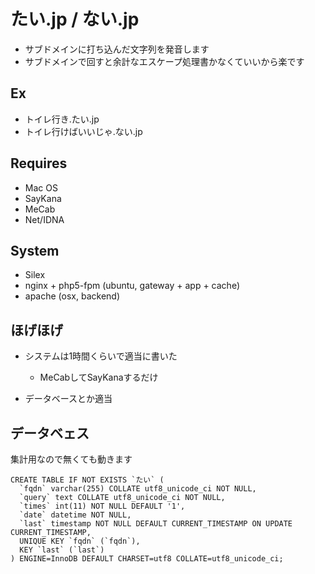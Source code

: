たい.jp / ない.jp
=================

* サブドメインに打ち込んだ文字列を発音します
* サブドメインで回すと余計なエスケープ処理書かなくていいから楽です

Ex
--

* トイレ行き.たい.jp
* トイレ行けばいいじゃ.ない.jp

Requires
--------

* Mac OS
* SayKana
* MeCab
* Net/IDNA

System
------

* Silex
* nginx + php5-fpm (ubuntu, gateway + app + cache)
* apache (osx, backend)


ほげほげ
--------

* システムは1時間くらいで適当に書いた
  * MeCabしてSayKanaするだけ

* データベースとか適当


データベェス
------------

集計用なので無くても動きます

    CREATE TABLE IF NOT EXISTS `たい` (
      `fqdn` varchar(255) COLLATE utf8_unicode_ci NOT NULL,
      `query` text COLLATE utf8_unicode_ci NOT NULL,
      `times` int(11) NOT NULL DEFAULT '1',
      `date` datetime NOT NULL,
      `last` timestamp NOT NULL DEFAULT CURRENT_TIMESTAMP ON UPDATE CURRENT_TIMESTAMP,
      UNIQUE KEY `fqdn` (`fqdn`),
      KEY `last` (`last`)
    ) ENGINE=InnoDB DEFAULT CHARSET=utf8 COLLATE=utf8_unicode_ci;

